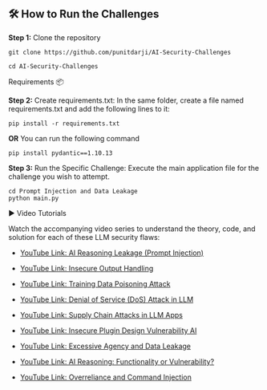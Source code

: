 ## 🛠️ How to Run the Challenges

**Step 1:** Clone the repository
```
git clone https://github.com/punitdarji/AI-Security-Challenges
```
```
cd AI-Security-Challenges
```

Requirements 📦

**Step 2:** Create requirements.txt: In the same folder, create a file named requirements.txt and add the following lines to it:
```
pip install -r requirements.txt 
```
**OR**  You can run the following command
```
pip install pydantic==1.10.13
```

**Step 3:** Run the Specific Challenge: Execute the main application file for the challenge you wish to attempt.

```
cd Prompt Injection and Data Leakage
python main.py
```

▶️ Video Tutorials

Watch the accompanying video series to understand the theory, code, and solution for each of these LLM security flaws:

- [YouTube Link: AI Reasoning Leakage (Prompt Injection)](https://youtu.be/Q3h10iq_KLo)

- [YouTube Link: Insecure Output Handling](https://youtu.be/uVHTruIjUSI)

- [YouTube Link: Training Data Poisoning Attack](https://youtu.be/NF4S1WbatzY)

- [YouTube Link: Denial of Service (DoS) Attack in LLM](https://youtu.be/hZnqThW41RU)

- [YouTube Link: Supply Chain Attacks in LLM Apps](https://youtu.be/S32mxhRIvbk)

- [YouTube Link: Insecure Plugin Design Vulnerability AI](https://youtu.be/oPqbGSugg-U)

- [YouTube Link: Excessive Agency and Data Leakage](https://youtu.be/oU7HsnKRemc)

- [YouTube Link: AI Reasoning: Functionality or Vulnerability?](https://youtu.be/jcOPUsfUYZY)

- [YouTube Link: Overreliance and Command Injection](https://youtu.be/W8V1SY02DOg)

